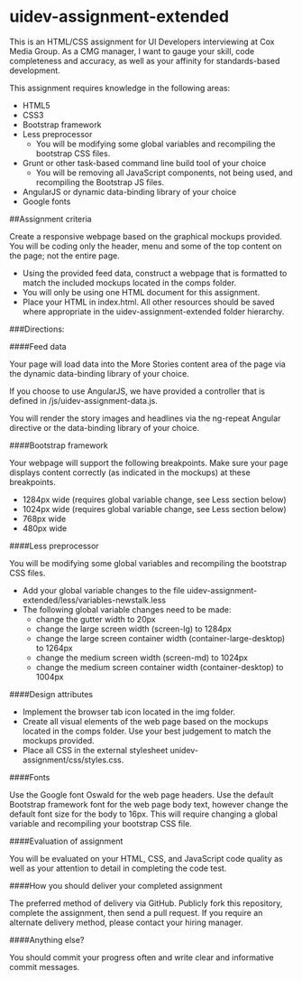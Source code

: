 # uidev-assignment-extended

This is an HTML/CSS assignment for UI Developers interviewing at Cox Media Group.  As a CMG manager, I want to gauge your skill, code completeness and accuracy, as well as your affinity for standards-based development.

This assignment requires knowledge in the following areas:

- HTML5
- CSS3
- Bootstrap framework
- Less preprocessor
	- You will be modifying some global variables and recompiling the bootstrap CSS files.
- Grunt or other task-based command line build tool of your choice 
	- You will be removing all JavaScript components, not being used, and recompiling the Bootstrap JS files.
- AngularJS or dynamic data-binding library of your choice
- Google fonts

##Assignment criteria

Create a responsive webpage based on the graphical mockups provided.  You will be coding only the header, menu and some of the top content on the page; not the entire page. 

-	Using the provided feed data, construct a webpage that is formatted to match the included mockups located in the comps folder.
- You will only be using one HTML document for this assignment.
- Place your HTML in index.html. All other resources should be saved where appropriate in the uidev-assignment-extended folder hierarchy.

###Directions:

####Feed data

Your page will load data into the More Stories content area of the page via the dynamic data-binding library of your choice.

If you choose to use AngularJS, we have provided a  controller that is defined in /js/uidev-assignment-data.js.   

You will render the story images and headlines via the ng-repeat Angular directive or the data-binding library of your choice.  


####Bootstrap framework

Your webpage will support the following breakpoints.  Make sure your page displays content correctly (as indicated in the mockups) at these breakpoints.

- 1284px wide (requires global variable change, see Less section below)
- 1024px wide (requires global variable change, see Less section below)
- 768px wide
- 480px wide

####Less preprocessor

You will be modifying some global variables and recompiling the bootstrap CSS files.  

- Add your global variable changes to the file uidev-assignment-extended/less/variables-newstalk.less
- The following global variable changes need to be made:
	- change the gutter width to 20px
	- change the large screen width (screen-lg) to 1284px
	- change the large screen container width (container-large-desktop) to 1264px
	- change the medium screen width (screen-md) to 1024px
	- change the medium screen container width (container-desktop) to 1004px

####Design attributes

- Implement the browser tab icon located in the img folder.
- Create all visual elements of the web page based on the mockups located in the comps folder.  Use your best judgement to match the mockups provided.
- Place all CSS in the external stylesheet unidev-assignment/css/styles.css.

####Fonts

Use the Google font Oswald for the web page headers.  Use the default Bootstrap framework font for the web page body text, however change the default font size for the body to 16px.  This will require changing a global variable and recompiling your bootstrap CSS file.

####Evaluation of assignment

You will be evaluated on your HTML, CSS, and JavaScript code quality as well as your attention to detail in completing the code test.

####How you should deliver your completed assignment

The preferred method of delivery via GitHub. Publicly fork this repository, complete the assignment, then send a pull request. If you require an alternate delivery method, please contact your hiring manager.

####Anything else?

You should commit your progress often and write clear and informative commit messages.
